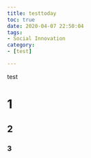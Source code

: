 ```yaml
---
title: testtoday
toc: true
date: 2020-04-07 22:50:04
tags: 
- Social Innovation
category: 
- [test]

---
```


test

# 1

## 2

### 3

<div id="arena-live" data-publisher="playbook" data-event="7uol" data-version="2"></div><script async src="https://go.arena.im/public/js/arenalib.js?p=playbook&e=7uol"></script>